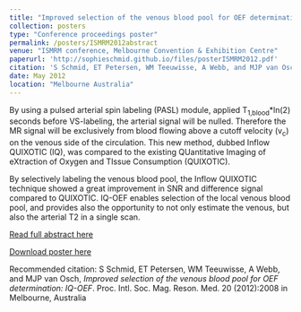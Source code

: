 ```yaml
---
title: "Improved selection of the venous blood pool for OEF determination: IQ-OEF"
collection: posters
type: "Conference proceedings poster"
permalink: /posters/ISMRM2012abstract
venue: "ISMRM conference, Melbourne Convention & Exhibition Centre"
paperurl: 'http://sophieschmid.github.io/files/posterISMRM2012.pdf'
citation: 'S Schmid, ET Petersen, WM Teeuwisse, A Webb, and MJP van Osch.&quot; <i>Improved selection of the venous blood pool for OEF determination: IQ-OEF</i>.&quot; Proc. Intl. Soc. Mag. Reson. Med. 20 (2012):2008 in Melbourne, Australia'
date: May 2012
location: "Melbourne Australia"
---
```


By using a pulsed arterial spin labeling (PASL) module, applied T<sub>1,blood</sub>*ln(2) seconds before VS-labeling, the arterial signal will be nulled. Therefore the MR signal will be exclusively from blood flowing above a cutoff velocity (v<sub>c</sub>) on the venous side of the circulation. This new method, dubbed Inflow QUIXOTIC (IQ), was compared to the existing QUantitative Imaging of eXtraction of Oxygen and TIssue Consumption (QUIXOTIC).  

By selectively labeling the venous blood pool, the Inflow QUIXOTIC technique showed a great improvement in SNR and difference signal compared to QUIXOTIC. IQ-OEF enables selection of the local venous blood pool, and provides also the opportunity to not only estimate the venous, but also the arterial T2 in a single scan.

[Read full abstract here](https://cds.ismrm.org/protected/12MProceedings/files/2008.pdf)

[Download poster here](http://sophieschmid.github.io/files/paper1.pdf)

Recommended citation: S Schmid, ET Petersen, WM Teeuwisse, A Webb, and MJP van Osch, <i>Improved selection of the venous blood pool for OEF determination: IQ-OEF</i>. Proc. Intl. Soc. Mag. Reson. Med. 20 (2012):2008 in Melbourne, Australia
